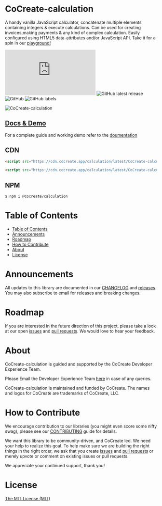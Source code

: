 # CoCreate-calculation

A handy vanilla JavaScript calculator, concatenate multiple elements containing integers & execute calculations. Can be used for creating  invoices,making payments & any kind of complex calculation. Easily configured using HTML5 data-attributes and/or JavaScript API. Take it for a spin in our [playground!](https://cocreate.app/docs/calculation)

![GitHub file size in bytes](https://img.shields.io/github/size/CoCreate-app/CoCreate-calculation/dist/CoCreate-calculation.min.js?label=minified%20size&style=for-the-badge)
![GitHub latest release](https://img.shields.io/github/v/release/CoCreate-app/CoCreate-calculation?style=for-the-badge)
![GitHub](https://img.shields.io/github/license/CoCreate-app/CoCreate-calculation?style=for-the-badge)
![GitHub labels](https://img.shields.io/github/labels/CoCreate-app/CoCreate-calculation/help%20wanted?style=for-the-badge)

![CoCreate-calculation](https://cdn.cocreate.app/docs/CoCreate-calculation.gif)

## [Docs & Demo](https://cocreate.app/docs/calculation)

For a complete guide and working demo refer to the [doumentation](https://cocreate.app/docs/calculation)

## CDN

```html
<script src="https://cdn.cocreate.app/calculation/latest/CoCreate-calculation.min.js"></script>
```

```html
<script src="https://cdn.cocreate.app/calculation/latest/CoCreate-calculation.min.css"></script>
```

## NPM

```shell
$ npm i @cocreate/calculation
```

# Table of Contents

- [Table of Contents](#table-of-contents)
- [Announcements](#announcements)
- [Roadmap](#roadmap)
- [How to Contribute](#how-to-contribute)
- [About](#about)
- [License](#license)

<a name="announcements"></a>

# Announcements

All updates to this library are documented in our [CHANGELOG](https://github.com/CoCreate-app/CoCreate-calculation/blob/master/CHANGELOG.md) and [releases](https://github.com/CoCreate-app/CoCreate-calculation/releases). You may also subscribe to email for releases and breaking changes.

<a name="roadmap"></a>

# Roadmap

If you are interested in the future direction of this project, please take a look at our open [issues](https://github.com/CoCreate-app/CoCreate-calculation/issues) and [pull requests](https://github.com/CoCreate-app/CoCreate-calculation/pulls). We would love to hear your feedback.

<a name="about"></a>

# About

CoCreate-calculation is guided and supported by the CoCreate Developer Experience Team.

Please Email the Developer Experience Team [here](mailto:develop@cocreate.app) in case of any queries.

CoCreate-calculation is maintained and funded by CoCreate. The names and logos for CoCreate are trademarks of CoCreate, LLC.

<a name="contribute"></a>

# How to Contribute

We encourage contribution to our libraries (you might even score some nifty swag), please see our [CONTRIBUTING](https://github.com/CoCreate-app/CoCreate-calculation/blob/master/CONTRIBUTING.md) guide for details.

We want this library to be community-driven, and CoCreate led. We need your help to realize this goal. To help make sure we are building the right things in the right order, we ask that you create [issues](https://github.com/CoCreate-app/CoCreate-calculation/issues) and [pull requests](https://github.com/CoCreate-app/CoCreate-calculation/pulls) or merely upvote or comment on existing issues or pull requests.

We appreciate your continued support, thank you!

# License

[The MIT License (MIT)](https://github.com/CoCreate-app/CoCreate-calculation/blob/master/LICENSE)
